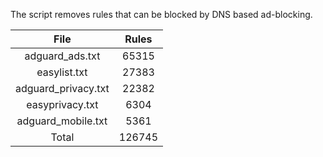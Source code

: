 The script removes rules that can be blocked by DNS based ad-blocking.


| File | Rules |
|:----:|:-----:|
| adguard_ads.txt | 65315 |
| easylist.txt | 27383 |
| adguard_privacy.txt | 22382 |
| easyprivacy.txt | 6304 |
| adguard_mobile.txt | 5361 |
| Total | 126745 |